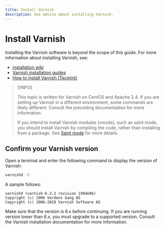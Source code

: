 ```yaml
---
title: Install Varnish
description: See advice about installing Varnish.
---
```


# Install Varnish

Installing the Varnish software is beyond the scope of this guide. For more information about installing Varnish, see:

- [installation wiki](http://wiki.mikejung.biz/Varnish)
- [Varnish installation guides](https://www.varnish-cache.org/docs)
- [How to install Varnish (Tecmint)](http://www.tecmint.com/install-varnish-cache-web-accelerator)

>[!INFO]
>
>This topic is written for Varnish on CentOS and Apache 2.4. If you are setting up Varnish in a different environment, some commands are likely different. Consult the preceding documentation for more information.
>
>If you intend to install Varnish modules (vmods), such as saint mode, you should install Varnish by compiling the code, rather than installing from a package. See [Saint mode](config-varnish-advanced.md#saint-mode) for more details.

## Confirm your Varnish version

Open a terminal and enter the following command to display the version of Varnish:

```bash
varnishd -V
```

A sample follows:

```terminal
varnishd (varnish-6.3.2 revision 199de9b)
Copyright (c) 2006 Verdens Gang AS
Copyright (c) 2006-2019 Varnish Software AS
```

Make sure that the version is 6.x before continuing. If you are running version lower than 6.x, you must upgrade to a supported version. Consult the Varnish installation documentation for more information.
